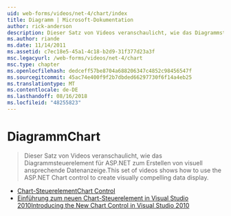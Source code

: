 ```yaml
---
uid: web-forms/videos/net-4/chart/index
title: Diagramm | Microsoft-Dokumentation
author: rick-anderson
description: Dieser Satz von Videos veranschaulicht, wie das Diagrammsteuerelement für ASP.NET zum Erstellen von visuell ansprechende Datenanzeige.
ms.author: riande
ms.date: 11/14/2011
ms.assetid: c7ec18e5-45a1-4c18-b2d9-31f377d23a3f
msc.legacyurl: /web-forms/videos/net-4/chart
msc.type: chapter
ms.openlocfilehash: dedceff57be8704a688206347c4852c98456547f
ms.sourcegitcommit: 45ac74e400f9f2b7dbded66297730f6f14a4eb25
ms.translationtype: MT
ms.contentlocale: de-DE
ms.lasthandoff: 08/16/2018
ms.locfileid: "48255823"
---
```

<a name="chart"></a><span data-ttu-id="dfbae-103">Diagramm</span><span class="sxs-lookup"><span data-stu-id="dfbae-103">Chart</span></span>
====================
> <span data-ttu-id="dfbae-104">Dieser Satz von Videos veranschaulicht, wie das Diagrammsteuerelement für ASP.NET zum Erstellen von visuell ansprechende Datenanzeige.</span><span class="sxs-lookup"><span data-stu-id="dfbae-104">This set of videos shows how to use the ASP.NET Chart control to create visually compelling data display.</span></span>


- [<span data-ttu-id="dfbae-105">Chart-Steuerelement</span><span class="sxs-lookup"><span data-stu-id="dfbae-105">Chart Control</span></span>](aspnet-4-quick-hit-chart-control.md)
- [<span data-ttu-id="dfbae-106">Einführung zum neuen Chart-Steuerelement in Visual Studio 2010</span><span class="sxs-lookup"><span data-stu-id="dfbae-106">Introducing the New Chart Control in Visual Studio 2010</span></span>](aspnet-4-how-do-i-introducing-the-new-chart-control-in-visual-studio-2010.md)

